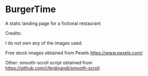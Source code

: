 # BurgerTime
A static landing page for a fictional restaurant

Credits:

I do not own any of the images used. 

Free stock images obtained from Pexels
https://www.pexels.com/

Other: smooth-scroll script obtained from https://github.com/cferdinandi/smooth-scroll
